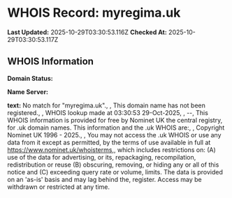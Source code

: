 # WHOIS Record: myregima.uk

**Last Updated:** 2025-10-29T03:30:53.116Z
**Checked At:** 2025-10-29T03:30:53.117Z

## WHOIS Information

**Domain Status:** 

**Name Server:** 

**text:** No match for "myregima.uk"., , This domain name has not been registered., , WHOIS lookup made at 03:30:53 29-Oct-2025, , --, This WHOIS information is provided for free by Nominet UK the central registry, for .uk domain names. This information and the .uk WHOIS are:, , Copyright Nominet UK 1996 - 2025., , You may not access the .uk WHOIS or use any data from it except as permitted, by the terms of use available in full at https://www.nominet.uk/whoisterms,, which includes restrictions on: (A) use of the data for advertising, or its, repackaging, recompilation, redistribution or reuse (B) obscuring, removing, or hiding any or all of this notice and (C) exceeding query rate or volume, limits. The data is provided on an 'as-is' basis and may lag behind the, register. Access may be withdrawn or restricted at any time.

